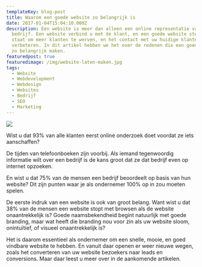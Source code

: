```yaml
---
templateKey: blog-post
title: Waarom een goede website zo belangrijk is
date: 2017-01-04T15:04:10.000Z
description: Een website is meer dan alleen een online representatie van uw
  bedrijf. Een website verbind u met de klant, en een goede website stelt u in
  staat om meer klanten te werven, en het contact met uw huidige klanten te
  verbeteren. In dit artikel hebben we het over de redenen die een goede website
  zo belangrijk maken.
featuredpost: true
featuredimage: /img/website-laten-maken.jpg
tags:
  - Website
  - Webdevelopment
  - Webdesign
  - Websites
  - Bedrijf
  - SEO
  - Marketing
---
```

![](/img/Importance-of-Website-Statistics.jpg)

Wist u dat 93% van alle klanten eerst online onderzoek doet voordat ze iets aanschaffen?

De tijden van telefoonboeken zijn voorbij. Als iemand tegenwoordig informatie wilt over een bedrijf is de kans groot dat ze dat bedrijf even op internet opzoeken.

En wist u dat 75% van de mensen een bedrijf beoordeelt op basis van hun website? Dit zijn punten waar je als ondernemer 100% op in zou moeten spelen.

De eerste indruk van een website is ook van groot belang. Want wist u dat 38% van de mensen een website stopt met browsen als de website onaantrekkelijk is? Goede naamsbekendheid begint natuurlijk met goede branding, maar wat heeft die branding nou voor zin als uw website sloom, onintuïtief, of visueel onaantrekkelijk is?

Het is daarom essentieel als ondernemer om een snelle, mooie, en goed vindbare website te hebben.  En vanuit daar openen er weer nieuwe wegen, zoals het converteren van uw website bezoekers naar leads en conversions. Maar daar leest u meer over in de aankomende artikelen.